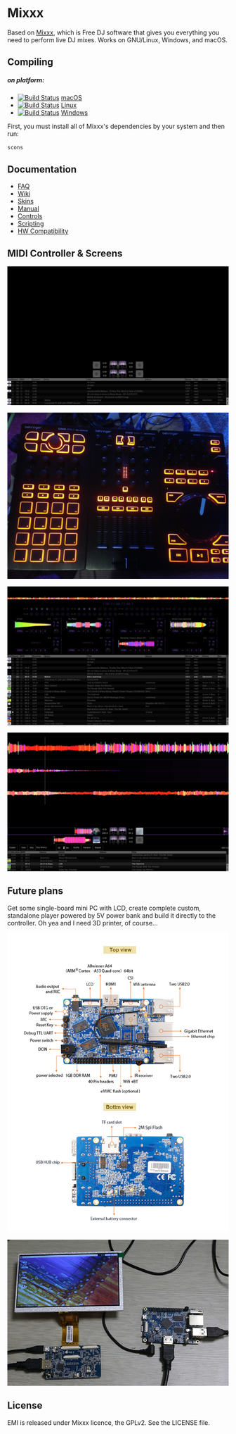 # Mixxx

Based on [Mixxx](https://mixxx.org "Mixxx"), which is Free DJ software that gives you everything you need to perform live DJ mixes. Works on GNU/Linux, Windows, and macOS.


## Compiling

##### on platform:

- [![Build Status](https://travis-ci.org/mixxxdj/mixxx.svg)](https://mixxx.org/wiki/doku.php/compiling_on_os_x) [macOS](https://mixxx.org/wiki/doku.php/compiling_on_os_x "macOS")
- [![Build Status](https://travis-ci.org/mixxxdj/mixxx.svg)](https://mixxx.org/wiki/doku.php/compiling_on_linux) [Linux](https://mixxx.org/wiki/doku.php/compiling_on_linux"[Linux]")
- [![Build Status](https://travis-ci.org/mixxxdj/mixxx.svg)](https://mixxx.org/wiki/doku.php/compiling_on_windows) [Windows](https://mixxx.org/wiki/doku.php/compiling_on_windows "Windows")

First, you must install all of Mixxx's dependencies by your system and then run:

```shell
scons
```


## Documentation

- [FAQ](http://https://mixxx.org/wiki/doku.php/faq "FAQ")
- [Wiki](https://www.mixxx.org/wiki/doku.phphttp:// "Wiki")
- [Skins](https://mixxx.org/wiki/doku.php/creating_skins "Skins")
- [Manual](https://github.com/brokengdnb/emi/blob/master/Mixxx-Manual.pdf "Manual")
- [Controls](https://mixxx.org/wiki/doku.php/mixxxcontrols "Controls")
- [Scripting](https://mixxx.org/wiki/doku.php/midi_scripting "Scripting")
- [HW Compatibility](https://mixxx.org/wiki/doku.php/hardware_compatibility "HW Compatibility")

## MIDI Controller & Screens

[![preview1](https://github.com/brokengdnb/emi/blob/master/01.png?raw=true "preview1")](https://github.com/brokengdnb/emi/blob/master/01.png?raw=true "preview1")

[![preview](https://github.com/brokengdnb/emi/blob/master/02.jpg?raw=true "preview")](https://github.com/brokengdnb/emi/blob/master/02.jpg?raw=true "preview")

[![preview2](https://github.com/brokengdnb/emi/blob/master/03.png?raw=true "preview2")](https://github.com/brokengdnb/emi/blob/master/03.png?raw=true "preview2")

[![preview3](https://github.com/brokengdnb/emi/blob/master/05.png?raw=true "preview3")](https://github.com/brokengdnb/emi/blob/master/05.png?raw=true "preview3")

## Future plans

Get some single-board mini PC with LCD, create complete custom, standalone player powered by 5V power bank and build it directly to the controller. Oh yea and I need 3D printer, of course...

[![board](https://github.com/brokengdnb/emi/blob/master/board.jpg?raw=true "board")](https://github.com/brokengdnb/emi/blob/master/board.jpg?raw=true "board")

[![lcd](https://github.com/brokengdnb/emi/blob/master/lcd.jpg?raw=true "lcd")](https://github.com/brokengdnb/emi/blob/master/lcd.jpg?raw=true "lcd")


## License

EMI is released under Mixxx licence, the GPLv2. See the LICENSE file.